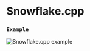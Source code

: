 # Snowflake.cpp
 
### `Example`

<img src="https://imgur.com/2kySOel" alt="Snowflake.cpp example"/>
